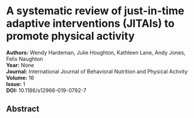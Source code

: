 # A systematic review of just-in-time adaptive interventions (JITAIs) to promote physical activity

**Authors:** Wendy Hardeman, Julie Houghton, Kathleen Lane, Andy Jones, Felix Naughton  
**Year:** None  
**Journal:** International Journal of Behavioral Nutrition and Physical Activity  
**Volume:** 16  
**Issue:** 1  
**DOI:** 10.1186/s12966-019-0792-7  

## Abstract


